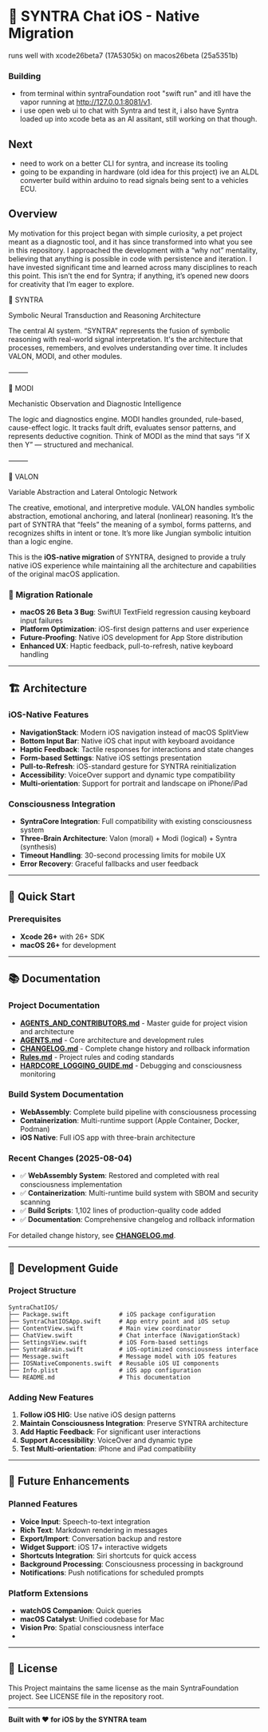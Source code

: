 # 🍎 SYNTRA Chat iOS - Native Migration

runs well with xcode26beta7 (17A5305k) on macos26beta (25a5351b)

### Building
 - from terminal within syntraFoundation root "swift run" and itll have the vapor running at     http://127.0.0.1:8081/v1.
 - i use open web ui to chat with Syntra and test it, i also have Syntra loaded up into xcode beta as an AI assitant, still working on that though.

## Next
- need to work on a better CLI for syntra, and increase its tooling
- going to be expanding in hardware (old idea for this project) ive an ALDL converter build within arduino to read signals being sent to a vehicles ECU.

## Overview

My motivation for this project began with simple curiosity, a pet project meant as a diagnostic tool, and it has since transformed into what you see in this repository. I approached the development with a “why not” mentality, believing that anything is possible in code with persistence and iteration. I have invested significant time and learned across many disciplines to reach this point. This isn’t the end for Syntra; if anything, it’s opened new doors for creativity that I’m eager to explore. 

🧠 SYNTRA

Symbolic Neural Transduction and Reasoning Architecture

The central AI system. “SYNTRA” represents the fusion of symbolic reasoning with real-world signal interpretation. It's the architecture that processes, remembers, and evolves understanding over time. It includes VALON, MODI, and other modules.

⸻

🔧 MODI

Mechanistic Observation and Diagnostic Intelligence

The logic and diagnostics engine. MODI handles grounded, rule-based, cause-effect logic. It tracks fault drift, evaluates sensor patterns, and represents deductive cognition. Think of MODI as the mind that says “if X then Y” — structured and mechanical.

⸻

🔮 VALON

Variable Abstraction and Lateral Ontologic Network

The creative, emotional, and interpretive module. VALON handles symbolic abstraction, emotional anchoring, and lateral (nonlinear) reasoning. It’s the part of SYNTRA that “feels” the meaning of a symbol, forms patterns, and recognizes shifts in intent or tone. It’s more like Jungian symbolic intuition than a logic engine.


This is the **iOS-native migration** of SYNTRA, designed to provide a truly native iOS experience while maintaining all the architecture and capabilities of the original macOS application.

### 🔄 Migration Rationale

- **macOS 26 Beta 3 Bug**: SwiftUI TextField regression causing keyboard input failures  
- **Platform Optimization**: iOS-first design patterns and user experience
- **Future-Proofing**: Native iOS development for App Store distribution
- **Enhanced UX**: Haptic feedback, pull-to-refresh, native keyboard handling

---

## 🏗️ Architecture

### iOS-Native Features

- **NavigationStack**: Modern iOS navigation instead of macOS SplitView
- **Bottom Input Bar**: Native iOS chat input with keyboard avoidance
- **Haptic Feedback**: Tactile responses for interactions and state changes
- **Form-based Settings**: Native iOS settings presentation
- **Pull-to-Refresh**: iOS-standard gesture for SYNTRA reinitialization
- **Accessibility**: VoiceOver support and dynamic type compatibility
- **Multi-orientation**: Support for portrait and landscape on iPhone/iPad

### Consciousness Integration

- **SyntraCore Integration**: Full compatibility with existing consciousness system
- **Three-Brain Architecture**: Valon (moral) + Modi (logical) + Syntra (synthesis)
- **Timeout Handling**: 30-second processing limits for mobile UX
- **Error Recovery**: Graceful fallbacks and user feedback

---

## 🚀 Quick Start

### Prerequisites

- **Xcode 26+** with 26+ SDK
- **macOS 26+** for development
---

## 📚 Documentation

### Project Documentation
- **[AGENTS_AND_CONTRIBUTORS.md](Documentation/AGENTS_AND_CONTRIBUTORS.md)** - Master guide for project vision and architecture
- **[AGENTS.md](Documentation/AGENTS.md)** - Core architecture and development rules
- **[CHANGELOG.md](Documentation/CHANGELOG.md)** - Complete change history and rollback information
- **[Rules.md](Documentation/Rules.md)** - Project rules and coding standards
- **[HARDCORE_LOGGING_GUIDE.md](Documentation/HARDCORE_LOGGING_GUIDE.md)** - Debugging and consciousness monitoring

### Build System Documentation
- **WebAssembly**: Complete build pipeline with consciousness processing
- **Containerization**: Multi-runtime support (Apple Container, Docker, Podman)
- **iOS Native**: Full iOS app with three-brain architecture

### Recent Changes (2025-08-04)
- ✅ **WebAssembly System**: Restored and completed with real consciousness implementation
- ✅ **Containerization**: Multi-runtime build system with SBOM and security scanning
- ✅ **Build Scripts**: 1,102 lines of production-quality code added
- ✅ **Documentation**: Comprehensive changelog and rollback information

For detailed change history, see **[CHANGELOG.md](Documentation/CHANGELOG.md)**.

---
## 🔧 Development Guide

### Project Structure

```
SyntraChatIOS/
├── Package.swift              # iOS package configuration
├── SyntraChatIOSApp.swift     # App entry point and iOS setup
├── ContentView.swift          # Main view coordinator
├── ChatView.swift             # Chat interface (NavigationStack)
├── SettingsView.swift         # iOS Form-based settings
├── SyntraBrain.swift          # iOS-optimized consciousness interface
├── Message.swift              # Message model with iOS features
├── IOSNativeComponents.swift  # Reusable iOS UI components
├── Info.plist                 # iOS app configuration
└── README.md                  # This documentation
```

### Adding New Features

1. **Follow iOS HIG**: Use native iOS design patterns
2. **Maintain Consciousness Integration**: Preserve SYNTRA architecture
3. **Add Haptic Feedback**: For significant user interactions
4. **Support Accessibility**: VoiceOver and dynamic type
5. **Test Multi-orientation**: iPhone and iPad compatibility

---

## 🔮 Future Enhancements

### Planned Features

- **Voice Input**: Speech-to-text integration
- **Rich Text**: Markdown rendering in messages
- **Export/Import**: Conversation backup and restore
- **Widget Support**: iOS 17+ interactive widgets
- **Shortcuts Integration**: Siri shortcuts for quick access
- **Background Processing**: Consciousness processing in background
- **Notifications**: Push notifications for scheduled prompts

### Platform Extensions

- **watchOS Companion**: Quick queries
- **macOS Catalyst**: Unified codebase for Mac
- **Vision Pro**: Spatial consciousness interface
- 
---

## 📄 License

This Project maintains the same license as the main SyntraFoundation project. See LICENSE file in the repository root.

---

**Built with ❤️ for iOS by the SYNTRA team** 
